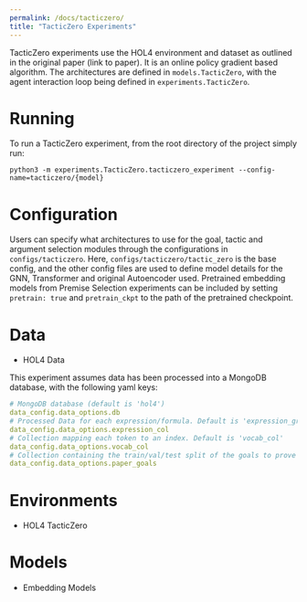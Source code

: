 ```yaml
---
permalink: /docs/tacticzero/
title: "TacticZero Experiments"
---
```


TacticZero experiments use the HOL4 environment and dataset as outlined in the original paper (link to paper). 
It is an online policy gradient based algorithm. The architectures are defined in `models.TacticZero`, with the
agent interaction loop being defined in `experiments.TacticZero`.


# Running
To run a TacticZero experiment, from the root directory of the project simply run:

`python3 -m experiments.TacticZero.tacticzero_experiment --config-name=tacticzero/{model}`

# Configuration

Users can specify what architectures to use for the goal, tactic and argument selection modules through the
configurations in `configs/tacticzero`. Here, `configs/tacticzero/tactic_zero` is the base config, and the other config files
are used to define model details for the GNN, Transformer and original Autoencoder used.
Pretrained embedding models from Premise Selection experiments can be included by setting `pretrain: true` and `pretrain_ckpt`
to the path of the pretrained checkpoint.

# Data 
- HOL4 Data

This experiment assumes data has been processed into a MongoDB database, with the following yaml keys:

```yaml
# MongoDB database (default is 'hol4')
data_config.data_options.db
# Processed Data for each expression/formula. Default is 'expression_graphs'
data_config.data_options.expression_col 
# Collection mapping each token to an index. Default is 'vocab_col'
data_config.data_options.vocab_col 
# Collection containing the train/val/test split of the goals to prove
data_config.data_options.paper_goals
```

# Environments
- HOL4 TacticZero
 
# Models
- Embedding Models